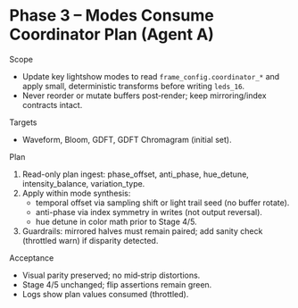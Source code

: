 # Phase 3 – Modes Consume Coordinator Plan (Agent A)

Scope
- Update key lightshow modes to read `frame_config.coordinator_*` and apply small, deterministic transforms before writing `leds_16`.
- Never reorder or mutate buffers post‑render; keep mirroring/index contracts intact.

Targets
- Waveform, Bloom, GDFT, GDFT Chromagram (initial set).

Plan
1. Read-only plan ingest: phase_offset, anti_phase, hue_detune, intensity_balance, variation_type.
2. Apply within mode synthesis:
   - temporal offset via sampling shift or light trail seed (no buffer rotate).
   - anti-phase via index symmetry in writes (not output reversal).
   - hue detune in color math prior to Stage 4/5.
3. Guardrails: mirrored halves must remain paired; add sanity check (throttled warn) if disparity detected.

Acceptance
- Visual parity preserved; no mid‑strip distortions.
- Stage 4/5 unchanged; flip assertions remain green.
- Logs show plan values consumed (throttled).

